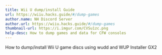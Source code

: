 ```yaml
---
title: Wii U dump/install Guide
url: https://wiiu.hacks.guide/#/dump-games
author.name: NH Discord Server
author.url: https://wiiu.hacks.guide/#/dump-games
thumbnail-url: https://i.imgur.com/CVSu1zc.png
help-desc: How to dump games and data for CFW consoles
---
```


How to dump/install Wii U game discs using wudd and WUP Installer GX2
